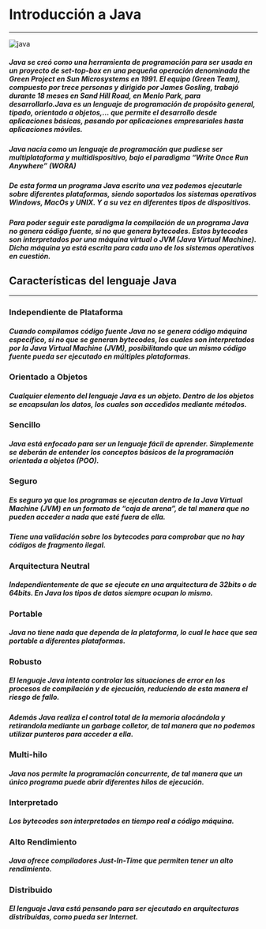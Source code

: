 # Introducción a Java
___
![java](https://www.manualweb.net/img/logos/java.png)
##### Java se creó como una herramienta de programación para ser usada en un proyecto de set-top-box en una pequeña operación denominada the Green Project en Sun Microsystems en 1991. El equipo (Green Team), compuesto por trece personas y dirigido por James Gosling, trabajó durante 18 meses en Sand Hill Road, en Menlo Park, para desarrollarlo.Java es un lenguaje de programación de propósito general, tipado, orientado a objetos,… que permite el desarrollo desde aplicaciones básicas, pasando por aplicaciones empresariales hasta aplicaciones móviles.

##### Java nacía como un lenguaje de programación que pudiese ser multiplataforma y multidispositivo, bajo el paradigma “Write Once Run Anywhere” (WORA)

##### De esta forma un programa Java escrito una vez podemos ejecutarle sobre diferentes plataformas, siendo soportados los sistemas operativos Windows, MacOs y UNIX. Y a su vez en diferentes tipos de dispositivos.

##### Para poder seguir este paradigma la compilación de un programa Java no genera código fuente, si no que genera bytecodes. Estos bytecodes son interpretados por una máquina virtual o JVM (Java Virtual Machine). Dicha máquina ya está escrita para cada uno de los sistemas operativos en cuestión.

## Características del lenguaje Java
___
### Independiente de Plataforma
##### Cuando compilamos código fuente Java no se genera código máquina específico, si no que se generan bytecodes, los cuales son interpretados por la Java Virtual Machine (JVM), posibilitando que un mismo código fuente pueda ser ejecutado en múltiples plataformas.

### Orientado a Objetos
##### Cualquier elemento del lenguaje Java es un objeto. Dentro de los objetos se encapsulan los datos, los cuales son accedidos mediante métodos.

### Sencillo
##### Java está enfocado para ser un lenguaje fácil de aprender. Simplemente se deberán de entender los conceptos básicos de la programación orientada a objetos (POO).

### Seguro
##### Es seguro ya que los programas se ejecutan dentro de la Java Virtual Machine (JVM) en un formato de “caja de arena”, de tal manera que no pueden acceder a nada que esté fuera de ella.

##### Tiene una validación sobre los bytecodes para comprobar que no hay códigos de fragmento ilegal.

### Arquitectura Neutral
##### Independientemente de que se ejecute en una arquitectura de 32bits o de 64bits. En Java los tipos de datos siempre ocupan lo mismo.

### Portable
##### Java no tiene nada que dependa de la plataforma, lo cual le hace que sea portable a diferentes plataformas.

### Robusto
##### El lenguaje Java intenta controlar las situaciones de error en los procesos de compilación y de ejecución, reduciendo de esta manera el riesgo de fallo.

##### Además Java realiza el control total de la memoria alocándola y retirandola mediante un garbage colletor, de tal manera que no podemos utilizar punteros para acceder a ella.

### Multi-hilo
##### Java nos permite la programación concurrente, de tal manera que un único programa puede abrir diferentes hilos de ejecución.

### Interpretado
##### Los bytecodes son interpretados en tiempo real a código máquina.

### Alto Rendimiento
##### Java ofrece compiladores Just-In-Time que permiten tener un alto rendimiento.

### Distribuido
##### El lenguaje Java está pensando para ser ejecutado en arquitecturas distribuidas, como pueda ser Internet.